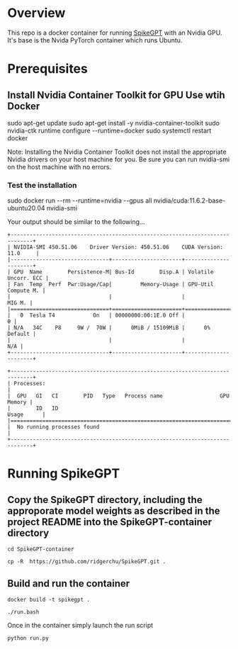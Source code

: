 # Overview
This repo is a docker container for running [SpikeGPT](https://github.com/ridgerchu/SpikeGPT/) with an Nvidia GPU. It's base is the Nvida PyTorch container which runs Ubuntu.

# Prerequisites


## Install Nvidia Container Toolkit for GPU Use wtih Docker
sudo apt-get update
sudo apt-get install -y nvidia-container-toolkit
sudo nvidia-ctk runtime configure --runtime=docker
sudo systemctl restart docker

Note: Installing the Nvidia Container Toolkit does not install the appropriate Nvidia drivers on your host machine for you. Be sure you can run nvidia-smi on the host machine with no errors.

### Test the installation
sudo docker run --rm --runtime=nvidia --gpus all nvidia/cuda:11.6.2-base-ubuntu20.04 nvidia-smi

Your output should be similar to the following...


```
+-----------------------------------------------------------------------------+
| NVIDIA-SMI 450.51.06    Driver Version: 450.51.06    CUDA Version: 11.0     |
|-------------------------------+----------------------+----------------------+
| GPU  Name        Persistence-M| Bus-Id        Disp.A | Volatile Uncorr. ECC |
| Fan  Temp  Perf  Pwr:Usage/Cap|         Memory-Usage | GPU-Util  Compute M. |
|                               |                      |               MIG M. |
|===============================+======================+======================|
|   0  Tesla T4            On   | 00000000:00:1E.0 Off |                    0 |
| N/A   34C    P8     9W /  70W |      0MiB / 15109MiB |      0%      Default |
|                               |                      |                  N/A |
+-------------------------------+----------------------+----------------------+

+-----------------------------------------------------------------------------+
| Processes:                                                                  |
|  GPU   GI   CI        PID   Type   Process name                  GPU Memory |
|        ID   ID                                                   Usage      |
|=============================================================================|
|  No running processes found                                                 |
+-----------------------------------------------------------------------------+
```


# Running SpikeGPT

## Copy the SpikeGPT directory, including the approporate model weights as described in the project README into the SpikeGPT-container directory

```
cd SpikeGPT-container

cp -R  https://github.com/ridgerchu/SpikeGPT.git .
```

## Build and run the container

```
docker build -t spikegpt .

./run.bash
```

Once in the container simply launch the run script

```
python run.py
```